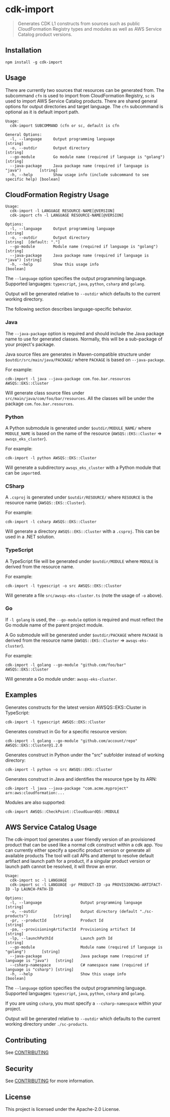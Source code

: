 # cdk-import

> Generates CDK L1 constructs from sources such as public CloudFormation Registry types and
> modules as well as AWS Service Catalog product versions.

## Installation

```shell
npm install -g cdk-import
```

## Usage

There are currently two sources that resources can be generated from. The subcommand 
`cfn` is used to import from CloudFormation Registry, 
`sc` is used to import AWS Service Catalog products.
There are shared general options for output directories and target language.
The `cfn` subcommand is optional as it is default import path.

```shell
Usage:
  cdk-import SUBCOMMAND (cfn or sc, default is cfn

General Options:
  -l, --language     Output programming language                               [string]
  -o, --outdir       Output directory                                          [string]
  --go-module        Go module name (required if language is "golang")         [string]
  --java-package     Java package name (required if language is "java")        [string]
  -h, --help         Show usage info (include subcommand to see specific help) [boolean]
```

## CloudFormation Registry Usage

```shell
Usage:
  cdk-import -l LANGUAGE RESOURCE-NAME[@VERSION]
  cdk-import cfn -l LANGUAGE RESOURCE-NAME[@VERSION]

Options:
  -l, --language     Output programming language                        [string]
  -o, --outdir       Output directory                                   [string]  [default: "."]
  --go-module        Module name (required if language is "golang")     [string]
  --java-package     Java package name (required if language is "java") [string]
  -h, --help         Show this usage info                               [boolean]
```

The `--language` option specifies the output programming language. Supported
languages: `typescript`, `java`, `python`, `csharp` and `golang`.

Output will be generated relative to `--outdir` which defaults to the current
working directory.

The following section describes language-specific behavior.

### Java

The `--java-package` option is required and should include the Java package name
to use for generated classes. Normally, this will be a sub-package of your
project's package.

Java source files are generates in Maven-compatible structure under
`$outdir/src/main/java/PACKAGE/` where `PACKAGE` is based on `--java-package`.

For example:

```shell
cdk-import -l java --java-package com.foo.bar.resources AWSQS::EKS::Cluster
```

Will generate class source files under `src/main/java/com/foo/bar/resources`.
All the classes will be under the package `com.foo.bar.resources`.

### Python

A Python submodule is generated under `$outdir/MODULE_NAME/` where `MODULE_NAME`
is based on the name of the resource (`AWSQS::EKS::Cluster` =>
`awsqs_eks_cluster`).

For example:

```shell
cdk-import -l python AWSQS::EKS::Cluster 
```

Will generate a subdirectory `awsqs_eks_cluster` with a Python module that can
be `import`ed.

### CSharp

A `.csproj` is generated under `$outdir/RESOURCE/` where `RESOURCE` is the
resource name (`AWSQS::EKS::Cluster`).

For example:

```shell
cdk-import -l csharp AWSQS::EKS::Cluster 
```

Will generate a directory `AWSQS::EKS::Cluster` with a `.csproj`. This can be
used in a .NET solution.

### TypeScript

A TypeScript file will be generated under `$outdir/MODULE` where `MODULE` is
derived from the resource name.

For example:

```shell
cdk-import -l typescript -o src AWSQS::EKS::Cluster
```

Will generate a file `src/awsqs-eks-cluster.ts` (note the usage of `-o` above).

### Go

If `-l golang` is used, the `--go-module` option is required and must reflect
the Go module name of the parent project module.

A Go submodule will be generated under `$outdir/PACKAGE` where `PACKAGE` is
derived from the resource name (`AWSQS::EKS::Cluster` => `awsqs-eks-cluster`).

For example:

```shell
cdk-import -l golang --go-module "github.com/foo/bar" AWSQS::EKS::Cluster
```

Will generate a Go module under: `awsqs-eks-cluster`.

## Examples

Generates constructs for the latest version AWSQS::EKS::Cluster in TypeScript:

```shell
cdk-import -l typescript AWSQS::EKS::Cluster
```

Generates construct in Go for a specific resource version:

```shell
cdk-import -l golang --go-module "github.com/account/repo" AWSQS::EKS::Cluster@1.2.0
```

Generates construct in Python under the "src" subfolder instead of working
directory:

```shell
cdk-import -l python -o src AWSQS::EKS::Cluster
```

Generates construct in Java and identifies the resource type by its ARN:

```shell
cdk-import -l java --java-package "com.acme.myproject" arn:aws:cloudformation:...
```

Modules are also supported:

```shell
cdk-import AWSQS::CheckPoint::CloudGuardQS::MODULE
```

## AWS Service Catalog Usage

The cdk-import tool generates a user friendly version of an provisioned product
that can be used like a normal cdk construct within a cdk app.
You can currently either specify a specific product version or generate all available products
The tool will call APIs and attempt to resolve default artifact and launch path for a product,
if a singular product version or launch path cannot be resolved, it will throw an error.

```shell
Usage:
  cdk-import sc -l LANGUAGE
  cdk-import sc -l LANGUAGE -pr PRODUCT-ID -pa PROVISIONING-ARTIFACT-ID -lp LAUNCH-PATH-ID

Options:
  -l, --language                 Output programming language                          [string]
  -o, --outdir                   Output directory (default "./sc-products")           [string]
  -pr, --productId               Product Id                                           [string]
  -pa, --provisioningArtifactId  Provisioning artifact Id                             [string]
  -lp, --launchPathId            Launch path Id                                       [string]
  --go-module                    Module name (required if language is "golang")       [string]
  --java-package                 Java package name (required if language is "java")   [string]
  --csharp-namespace             C# namespace name (required if language is "csharp") [string]
  -h, --help                     Show this usage info                                 [boolean]
```

The `--language` option specifies the output programming language. Supported
languages: `typescript`, `java`, `python`, `csharp` and `golang`.

If you are using `csharp`, you must specify a `--csharp-namespace` within your project.

Output will be generated relative to `--outdir` which defaults to the current
working directory under `./sc-products`.


## Contributing

See [CONTRIBUTING](CONTRIBUTING.md)

## Security

See [CONTRIBUTING](CONTRIBUTING.md#security-issue-notifications) for more
information.

## License

This project is licensed under the Apache-2.0 License.